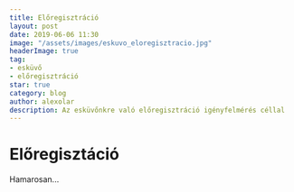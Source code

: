 ```yaml
---
title: Előregisztráció
layout: post
date: 2019-06-06 11:30
image: "/assets/images/eskuvo_eloregisztracio.jpg"
headerImage: true
tag:
- esküvő
- előregisztráció
star: true
category: blog
author: alexolar
description: Az esküvőnkre való előregisztráció igényfelmérés céllal
---
```


# Előregisztáció

Hamarosan...